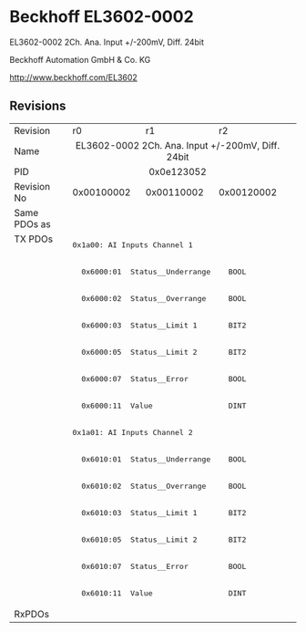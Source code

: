 # Beckhoff EL3602-0002

EL3602-0002 2Ch. Ana. Input +/-200mV, Diff. 24bit

Beckhoff Automation GmbH & Co. KG

http://www.beckhoff.com/EL3602

## Revisions
<table>
<tr>
<td>Revision</td>
<td>r0</td>
<td>r1</td>
<td>r2</td>
</tr>
<tr>
<td>Name</td>
<td colspan=3 align="center">EL3602-0002 2Ch. Ana. Input +/-200mV, Diff. 24bit</td>
</tr>
<tr>
<td>PID</td>
<td colspan=3 align="center">0x0e123052</td>
</tr>
<tr>
<td>Revision No</td>
<td>0x00100002</td>
<td>0x00110002</td>
<td>0x00120002</td>
</tr>
<tr>
<td>Same PDOs as</td>
<td colspan=3 align="center"></td>
</tr>
<tr>
<td rowspan=14 valign=top>TX PDOs</td>
<td colspan=3 align="left"><pre>0x1a00: AI Inputs Channel 1</pre></td>
<td></td>
</tr>
<tr>
<td colspan=3 align="left"><pre>  0x6000:01  Status__Underrange    BOOL</pre></td>
</tr>
<tr>
<td colspan=3 align="left"><pre>  0x6000:02  Status__Overrange     BOOL</pre></td>
</tr>
<tr>
<td colspan=3 align="left"><pre>  0x6000:03  Status__Limit 1       BIT2</pre></td>
</tr>
<tr>
<td colspan=3 align="left"><pre>  0x6000:05  Status__Limit 2       BIT2</pre></td>
</tr>
<tr>
<td colspan=3 align="left"><pre>  0x6000:07  Status__Error         BOOL</pre></td>
</tr>
<tr>
<td colspan=3 align="left"><pre>  0x6000:11  Value                 DINT</pre></td>
</tr>
<tr>
<td colspan=3 align="left"><pre>0x1a01: AI Inputs Channel 2</pre></td>
</tr>
<tr>
<td colspan=3 align="left"><pre>  0x6010:01  Status__Underrange    BOOL</pre></td>
</tr>
<tr>
<td colspan=3 align="left"><pre>  0x6010:02  Status__Overrange     BOOL</pre></td>
</tr>
<tr>
<td colspan=3 align="left"><pre>  0x6010:03  Status__Limit 1       BIT2</pre></td>
</tr>
<tr>
<td colspan=3 align="left"><pre>  0x6010:05  Status__Limit 2       BIT2</pre></td>
</tr>
<tr>
<td colspan=3 align="left"><pre>  0x6010:07  Status__Error         BOOL</pre></td>
</tr>
<tr>
<td colspan=3 align="left"><pre>  0x6010:11  Value                 DINT</pre></td>
</tr>
<tr>
<td>RxPDOs</td>
<td colspan=3 align="left"></td>
</tr>
</table>

